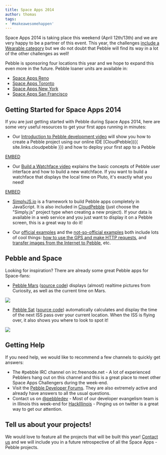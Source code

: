 ```yaml
---
title: Space Apps 2014
author: thomas
tags:
- '#makeawesomehappen'
---
```


Space Apps 2014 is taking place this weekend (April 12th/13th) and we are very happy to be a partner of this event. This year, the challenges [include a Wearable category](https://2014.spaceappschallenge.org/challenge/space-wearables-fashion-designer-astronauts/) but we do not doubt that Pebble will find its way in a lot of the other challenges as well!



Pebble is sponsoring four locations this year and we hope to expand this even more in the future. Pebble loaner units are available in:

 - [Space Apps Reno](https://2014.spaceappschallenge.org/location/reno/)
 - [Space Apps Toronto](http://spaceappstoronto.com/)
 - [Space Apps New York](http://spaceappsnyc.com/)
 - [Space Apps San Francisco](https://2014.spaceappschallenge.org/location/constant-contact/)

## Getting Started for Space Apps 2014

If you are just getting started with Pebble during Space Apps 2014, here are some very useful resources to get your first apps running in minutes:

 - Our [Introduction to Pebble development video](/blog/2014/03/27/Introduction-to-Pebble-development/) will show you how to create a Pebble project using our online IDE [CloudPebble]({{ site.links.cloudpebble }}) and how to deploy your first app to a Pebble

[EMBED](//www.youtube.com/embed/LU_hPBhgjGQ)

 - Our [Build a Watchface video](/blog/2014/03/28/Build-a-Watchface/) explains the basic concepts of Pebble user interface and how to build a new watchface. If you want to build a watchface that displays the local time on Pluto, it's exactly what you need!

[EMBED](//www.youtube.com/embed/3aZ_MpjVCPk?rel=0)

 - [SimplyJS.io](http://simplyjs.io) is a framework to build Pebble apps completely in JavaScript. It is also included in [CloudPebble]({{site.links.cloudpebble}}) (just choose the "Simply.js" project type when creating a new project). If your data is available in a web service and you just want to display it on a Pebble screen, this is a great way to do it!

 - Our [official examples]({{site.links.examples_org}}) and the [not-so-official examples](https://github.com/pebble-hacks) both include lots of cool things: [how to use the GPS and make HTTP requests]({{site.links.examples_org}}/pebblekit-js-weather), and [transfer images from the Internet to Pebble](https://github.com/pebble-examples/pebble-faces), etc.

## Pebble and Space

Looking for inspiration? There are already some great Pebble apps for Space-fans:

  * [Pebble Mars](https://apps.getpebble.com/applications/52cfaf1ef726c833ac000049/) ([source code](https://github.com/witoff/PebbleMars)) displays (almost) realtime pictures from Curiosity, as well as the current time on Mars.

![](/images/blog/spaceapps-pebblemars.png)

  * [Pebble Sat](https://apps.getpebble.com/applications/52d396683e2e256b6c00001e/) ([source code](https://github.com/sarfata/pbsat)) automatically calculates and display the time of the next ISS pass over your current location. When the ISS is flying over, it also shows you where to look to spot it!

![](/images/blog/spaceapps-pebblesat.png)

## Getting Help

If you need help, we would like to recommend a few channels to quickly get answers:

 - The #pebble IRC channel on irc.freenode.net - A lot of experienced Pebblers hang out on this channel and this is a great place to meet other Space Apps Challengers during the week-end.
 - Visit the [Pebble Developer Forums](https://forums.getpebble.com/categories/developer-discussion). They are also extremely active and already have answers to all the usual questions.
 - Contact us on [@pebbledev](https://twitter.com/pebbledev) - Most of our developer evangelism team is in Illinois this week-end for [HackIllinois](http://www.hackillinois.org) - Pinging us on twitter is a great way to get our attention.

## Tell us about your projects!

We would love to feature all the projects that will be built this year! [Contact us](/contact) and we will include you in a future retrospective of all the Space Apps - Pebble projects.
